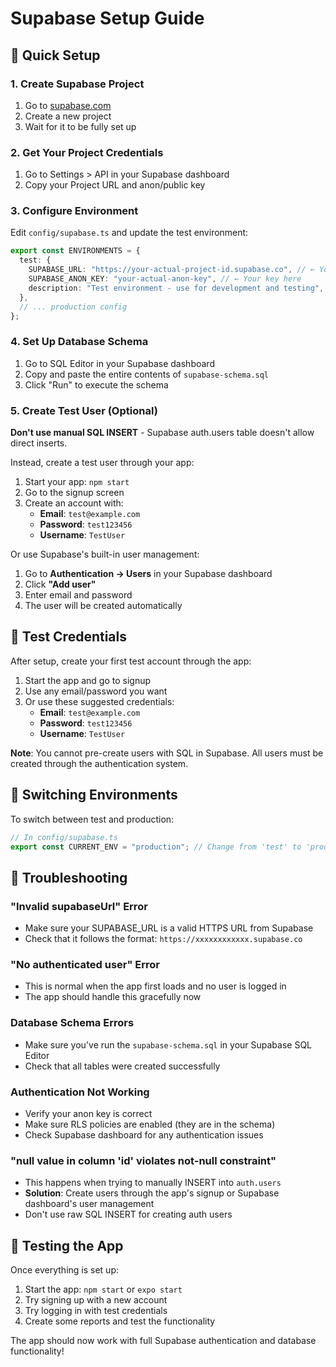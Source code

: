 # Supabase Setup Guide

## 🚀 Quick Setup

### 1. Create Supabase Project

1. Go to [supabase.com](https://supabase.com)
2. Create a new project
3. Wait for it to be fully set up

### 2. Get Your Project Credentials

1. Go to Settings > API in your Supabase dashboard
2. Copy your Project URL and anon/public key

### 3. Configure Environment

Edit `config/supabase.ts` and update the test environment:

```typescript
export const ENVIRONMENTS = {
  test: {
    SUPABASE_URL: "https://your-actual-project-id.supabase.co", // ← Your URL here
    SUPABASE_ANON_KEY: "your-actual-anon-key", // ← Your key here
    description: "Test environment - use for development and testing",
  },
  // ... production config
};
```

### 4. Set Up Database Schema

1. Go to SQL Editor in your Supabase dashboard
2. Copy and paste the entire contents of `supabase-schema.sql`
3. Click "Run" to execute the schema

### 5. Create Test User (Optional)

**Don't use manual SQL INSERT** - Supabase auth.users table doesn't allow direct inserts.

Instead, create a test user through your app:

1. Start your app: `npm start`
2. Go to the signup screen
3. Create an account with:
   - **Email**: `test@example.com`
   - **Password**: `test123456`
   - **Username**: `TestUser`

Or use Supabase's built-in user management:

1. Go to **Authentication → Users** in your Supabase dashboard
2. Click **"Add user"**
3. Enter email and password
4. The user will be created automatically

## 🧪 Test Credentials

After setup, create your first test account through the app:

1. Start the app and go to signup
2. Use any email/password you want
3. Or use these suggested credentials:
   - **Email**: `test@example.com`
   - **Password**: `test123456`
   - **Username**: `TestUser`

**Note**: You cannot pre-create users with SQL in Supabase. All users must be created through the authentication system.

## 🔧 Switching Environments

To switch between test and production:

```typescript
// In config/supabase.ts
export const CURRENT_ENV = "production"; // Change from 'test' to 'production'
```

## 🐛 Troubleshooting

### "Invalid supabaseUrl" Error

- Make sure your SUPABASE_URL is a valid HTTPS URL from Supabase
- Check that it follows the format: `https://xxxxxxxxxxxx.supabase.co`

### "No authenticated user" Error

- This is normal when the app first loads and no user is logged in
- The app should handle this gracefully now

### Database Schema Errors

- Make sure you've run the `supabase-schema.sql` in your Supabase SQL Editor
- Check that all tables were created successfully

### Authentication Not Working

- Verify your anon key is correct
- Make sure RLS policies are enabled (they are in the schema)
- Check Supabase dashboard for any authentication issues

### "null value in column 'id' violates not-null constraint"

- This happens when trying to manually INSERT into `auth.users`
- **Solution**: Create users through the app's signup or Supabase dashboard's user management
- Don't use raw SQL INSERT for creating auth users

## 📱 Testing the App

Once everything is set up:

1. Start the app: `npm start` or `expo start`
2. Try signing up with a new account
3. Try logging in with test credentials
4. Create some reports and test the functionality

The app should now work with full Supabase authentication and database functionality!
